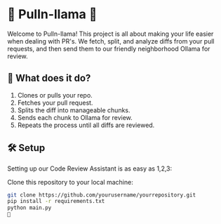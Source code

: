 # 🚀 Pulln-llama 🦙

Welcome to Pulln-llama! 
This project is all about making your life easier when dealing with PR's. We fetch, split, and analyze diffs from your pull requests, and then send them to our friendly neighborhood Ollama for review. 


## 🎯 What does it do?

1. Clones or pulls your repo.
2. Fetches your pull request.
3. Splits the diff into manageable chunks.
4. Sends each chunk to Ollama for review.
5. Repeats the process until all diffs are reviewed.

## 🛠️ Setup

Setting up our Code Review Assistant is as easy as 1,2,3:

Clone this repository to your local machine:
```bash
git clone https://github.com/yourusername/yourrepository.git
pip install -r requirements.txt
python main.py
🎉
```
